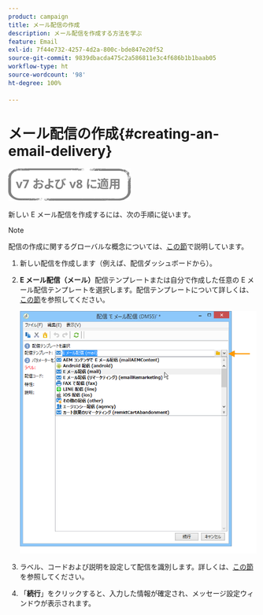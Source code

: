 ```yaml
---
product: campaign
title: メール配信の作成
description: メール配信を作成する方法を学ぶ
feature: Email
exl-id: 7f44e732-4257-4d2a-800c-bde847e20f52
source-git-commit: 9839dbacda475c2a586811e3c4f686b1b1baab05
workflow-type: ht
source-wordcount: '98'
ht-degree: 100%

---
```


# メール配信の作成{#creating-an-email-delivery}

![](../../assets/common.svg)

新しい E メール配信を作成するには、次の手順に従います。

>[!NOTE]
>
>配信の作成に関するグローバルな概念については、[この節](steps-about-delivery-creation-steps.md)で説明しています。

1. 新しい配信を作成します（例えば、配信ダッシュボードから）。
1. **E メール配信（メール）**&#x200B;配信テンプレートまたは自分で作成した任意の E メール配信テンプレートを選択します。配信テンプレートについて詳しくは、[この節](about-templates.md)を参照してください。

   ![](assets/s_ncs_user_wizard_email01_1.png)

1. ラベル、コードおよび説明を設定して配信を識別します。詳しくは、[この節](steps-create-and-identify-the-delivery.md#identifying-the-delivery)を参照してください。
1. 「**続行**」をクリックすると、入力した情報が確定され、メッセージ設定ウィンドウが表示されます。
